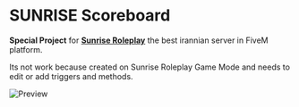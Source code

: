 # SUNRISE Scoreboard

**Special Project** for **[Sunrise Roleplay](https://discord.gg/PgHDCrA)** the best irannian server in FiveM platform.

Its not work because created on Sunrise Roleplay Game Mode and needs to edit or add triggers and methods.

![Preview](https://github.com/BugCode1/sr_scoreboard/blob/master/screenshot.png?raw=true)
